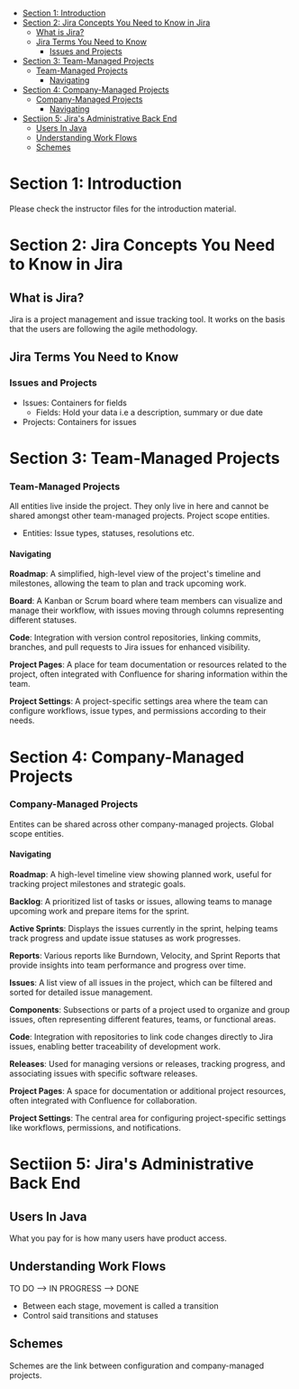 - [Section 1: Introduction](#section-1-introduction)
- [Section 2: Jira Concepts You Need to Know in Jira](#section-2-jira-concepts-you-need-to-know-in-jira)
  - [What is Jira?](#what-is-jira)
  - [Jira Terms You Need to Know](#jira-terms-you-need-to-know)
    - [Issues and Projects](#issues-and-projects)
- [Section 3: Team-Managed Projects](#section-3-team-managed-projects)
    - [Team-Managed Projects](#team-managed-projects)
      - [Navigating](#navigating)
- [Section 4: Company-Managed Projects](#section-4-company-managed-projects)
    - [Company-Managed Projects](#company-managed-projects)
      - [Navigating](#navigating-1)
- [Sectiion 5: Jira's Administrative Back End](#sectiion-5-jiras-administrative-back-end)
  - [Users In Java](#users-in-java)
  - [Understanding Work Flows](#understanding-work-flows)
  - [Schemes](#schemes)

# Section 1: Introduction
Please check the instructor files for the introduction material.

# Section 2: Jira Concepts You Need to Know in Jira

## What is Jira?
Jira is a project management and issue tracking tool. It works on the basis that the users are following the agile methodology.

## Jira Terms You Need to Know

### Issues and Projects
- Issues: Containers for fields
  - Fields: Hold your data i.e a description, summary or due date
- Projects: Containers for issues

# Section 3: Team-Managed Projects

### Team-Managed Projects
All entities live inside the project. They only live in here and cannot be shared amongst other team-managed projects. Project scope entities.
- Entities: Issue types, statuses, resolutions etc. 

#### Navigating
**Roadmap**: A simplified, high-level view of the project's timeline and milestones, allowing the team to plan and track upcoming work.

**Board**: A Kanban or Scrum board where team members can visualize and manage their workflow, with issues moving through columns representing different statuses.

**Code**: Integration with version control repositories, linking commits, branches, and pull requests to Jira issues for enhanced visibility.

**Project Pages**: A place for team documentation or resources related to the project, often integrated with Confluence for sharing information within the team.

**Project Settings**: A project-specific settings area where the team can configure workflows, issue types, and permissions according to their needs.

# Section 4: Company-Managed Projects

### Company-Managed Projects
Entites can be shared across other company-managed projects. Global scope entities.

#### Navigating
**Roadmap**: A high-level timeline view showing planned work, useful for tracking project milestones and strategic goals.

**Backlog**: A prioritized list of tasks or issues, allowing teams to manage upcoming work and prepare items for the sprint.

**Active Sprints**: Displays the issues currently in the sprint, helping teams track progress and update issue statuses as work progresses.

**Reports**: Various reports like Burndown, Velocity, and Sprint Reports that provide insights into team performance and progress over time.

**Issues**: A list view of all issues in the project, which can be filtered and sorted for detailed issue management.

**Components**: Subsections or parts of a project used to organize and group issues, often representing different features, teams, or functional areas.

**Code**: Integration with repositories to link code changes directly to Jira issues, enabling better traceability of development work.

**Releases**: Used for managing versions or releases, tracking progress, and associating issues with specific software releases.

**Project Pages**: A space for documentation or additional project resources, often integrated with Confluence for collaboration.

**Project Settings**: The central area for configuring project-specific settings like workflows, permissions, and notifications.

# Sectiion 5: Jira's Administrative Back End

## Users In Java
What you pay for is how many users have product access.

## Understanding Work Flows
TO DO --> IN PROGRESS --> DONE
- Between each stage, movement is called a transition
- Control said transitions and statuses

## Schemes
Schemes are the link between configuration and company-managed projects. 